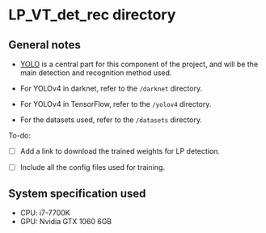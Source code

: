 # LP_VT_det_rec directory

## General notes
- [YOLO](https://pjreddie.com/darknet/yolo/) is a central part for this component of the project, and will be the main detection and recognition method used.

- For YOLOv4 in darknet, refer to the `/darknet` directory.
- For YOLOv4 in TensorFlow, refer to the `/yolov4` directory.
- For the datasets used, refer to the `/datasets` directory.

To-do:
- [ ] Add a link to download the trained weights for LP detection.
- [ ] Include all the config files used for training.


## System specification used
- CPU: i7-7700K
- GPU: Nvidia GTX 1060 6GB